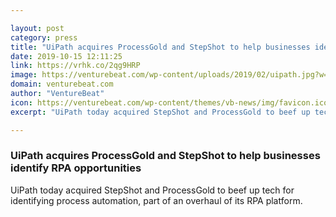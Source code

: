 ```yaml
---

layout: post
category: press
title: "UiPath acquires ProcessGold and StepShot to help businesses identify RPA opportunities"
date: 2019-10-15 12:11:25
link: https://vrhk.co/2qg9HRP
image: https://venturebeat.com/wp-content/uploads/2019/02/uipath.jpg?w=1200&strip=all
domain: venturebeat.com
author: "VentureBeat"
icon: https://venturebeat.com/wp-content/themes/vb-news/img/favicon.ico
excerpt: "UiPath today acquired StepShot and ProcessGold to beef up tech for identifying process automation, part of an overhaul of its RPA platform."

---
```


### UiPath acquires ProcessGold and StepShot to help businesses identify RPA opportunities

UiPath today acquired StepShot and ProcessGold to beef up tech for identifying process automation, part of an overhaul of its RPA platform.